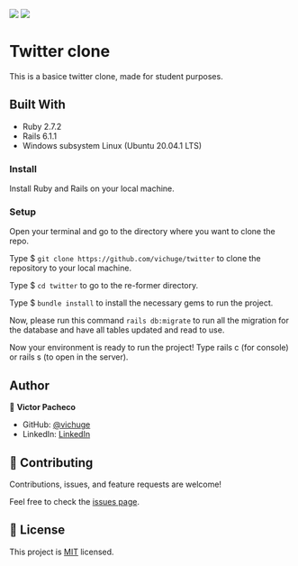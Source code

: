 ![](https://img.shields.io/badge/Microverse-blueviolet) ![](https://img.shields.io/badge/RoR-red)

# Twitter clone

This is a basice twitter clone, made for student purposes.

## Built With

- Ruby 2.7.2
- Rails 6.1.1
- Windows subsystem Linux (Ubuntu 20.04.1 LTS)

### Install

Install Ruby and Rails on your local machine.

### Setup

Open your terminal and go to the directory where you want to clone the repo.

Type $ `git clone https://github.com/vichuge/twitter` to clone the repository to your local machine.

Type $ `cd twitter` to go to the re-former directory.

Type $ `bundle install` to install the necessary gems to run the project.

Now, please run this command `rails db:migrate` to run all the migration for the database and have all tables updated and read to use.

Now your environment is ready to run the project! Type rails c (for console) or rails s (to open in the server).

## Author

👤 **Victor Pacheco**

- GitHub: [@vichuge](https://github.com/vichuge)
- LinkedIn: [LinkedIn](https://www.linkedin.com/in/victor-pacheco-7946aab2/)

## 🤝 Contributing

Contributions, issues, and feature requests are welcome!

Feel free to check the [issues page](https://github.com/vichuge/twitter/issues).

## 📝 License

This project is [MIT](./LICENSE) licensed.